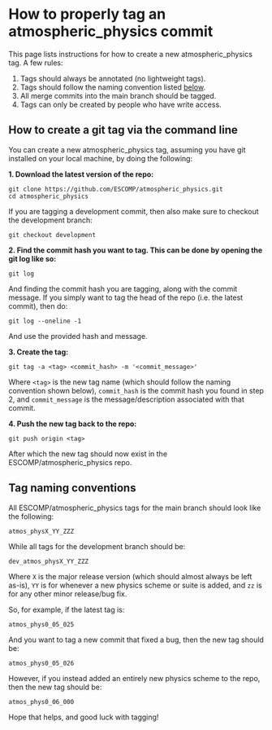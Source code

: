 # How to properly tag an atmospheric_physics commit

This page lists instructions for how to create a new atmospheric_physics tag.  A few rules:

1.  Tags should always be annotated (no lightweight tags).
2.  Tags should follow the naming convention listed [below](#tag-naming-conventions).
3.  All merge commits into the main branch should be tagged.
4.  Tags can only be created by people who have write access.

## How to create a git tag via the command line

You can create a new atmospheric_physics tag, assuming you have git installed on your local machine, by doing the following:

**1.  Download the latest version of the repo:**

```
git clone https://github.com/ESCOMP/atmospheric_physics.git
cd atmospheric_physics
```

If you are tagging a development commit, then also make sure to checkout the development branch:

```
git checkout development
```

**2.  Find the commit hash you want to tag.  This can be done by opening the git log like so:**

`git log`

And finding the commit hash you are tagging, along with the commit message.  If you simply want to tag the head of the repo (i.e. the latest commit), then do:

`git log --oneline -1`

And use the provided hash and message.

**3.  Create the tag:**

`git tag -a <tag> <commit_hash> -m '<commit_message>'`

Where `<tag>` is the new tag name (which should follow the naming convention shown below), `commit_hash` is the commit hash you found in step 2, and `commit_message` is the message/description associated with that commit.

**4.  Push the new tag back to the repo:**

`git push origin <tag>`

After which the new tag should now exist in the ESCOMP/atmospheric_physics repo.

## Tag naming conventions

All ESCOMP/atmospheric_physics tags for the main branch should look like the following:

`atmos_physX_YY_ZZZ`

While all tags for the development branch should be:

`dev_atmos_physX_YY_ZZZ`

Where `X` is the major release version (which should almost always be left as-is), `YY` is for whenever a new physics scheme or suite is added, and `zz` is for any other minor release/bug fix.

So, for example, if the latest tag is:

`atmos_phys0_05_025`

And you want to tag a new commit that fixed a bug, then the new tag should be:

`atmos_phys0_05_026`

However, if you instead added an entirely new physics scheme to the repo, then the new tag should be:

`atmos_phys0_06_000`

Hope that helps, and good luck with tagging!
